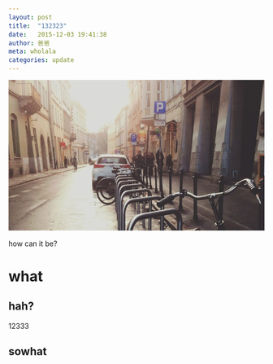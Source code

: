 ```yaml
---
layout: post
title:  "132323"
date:   2015-12-03 19:41:38
author: 爸爸
meta: wholala
categories: update
---
```

  
<img src="/images/fulls/01.jpg" class="fit image">

how can it be?  

# what  
## hah?

12333  
## sowhat

